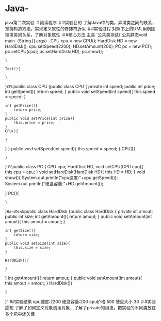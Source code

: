 # Java-
java第二次实验
＃阅读程序
＃#实验目的
了解Java中的类，弄清类之间的联系，掌握构造方法，实现定义属性的修饰符近似
＃#实验过程
对照书上的UML用例图理清类的关系，了解对象属性
＃#核心方法
主类
`公共类测试{
	公共静态void main（String [] args）
		CPU cpu = new CPU();
		HardDisk HD = new HardDisk();
	    cpu.setSpeed(2200);
		HD.setAmount(200);
		PC pc = new PC();
		pc.setCPU(cpu);
		pc.setHardDisk(HD);
		pc.show();
		
	}
	
	Test(){
		
	}
	

}`
CPU
`public class CPU {public class CPU {
	private int speed;
	public int price;
	int getSpeed(){
		return speed;
	}
	public void setSpeed(int speed){
		this.speed = speed;
	}
	
	int getPrice(){
		return price;
	}
	public void setPrice(int price){
		this.price = price;
	}
	CPU(){
		
	}
}
	}
	public void setSpeed(int speed){
		this.speed = speed;
	}
	CPU(){
		
	}
}
`
PC
`public class PC {
	CPU cpu;
	HardDisk HD;
	void setCPU(CPU cpu){
		this.cpu = cpu;
	}
	void setHardDisk(HardDisk HD){
		this.HD = HD;
	}
	void show(){
		System.out.println("cpu速度:"+cpu.getSpeed());
		System.out.println("硬盘容量:"+HD.getAmount());
	
}
	PC(){
		
	}
}`
HardDisk
`public class HardDisk {public class HardDisk {
	private int amout;
	public int size;
	int getAmount(){
		return amout;
	}
    public void setAmount(int amout){
		this.amout = amout;
	}
    
    
    int getSize(){
		return size;
	}
	public void setSize(int size){
		this.size = size;
	}
	
	HardDisk(){
		
	}
}
	int getAmount(){
		return amout;
	}
	public void setAmount(int amout){
		this.amout = amout;
	}
	HardDisk(){
		
	}
}`
##实验结果
cpu速度:2200
硬盘容量:200
cpu价格:500
硬盘大小:30
＃#实验感想
了解了如何定义对象调用对象，了解了private的用法，把实验的不同类放在多个包中还欠佳
